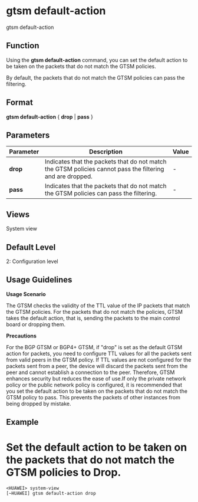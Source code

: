 gtsm default-action
===================

gtsm default-action

Function
--------



Using the **gtsm default-action** command, you can set the default action to be taken on the packets that do not match the GTSM policies.



By default, the packets that do not match the GTSM policies can pass the filtering.


Format
------

**gtsm default-action** { **drop** | **pass** }


Parameters
----------

| Parameter | Description | Value |
| --- | --- | --- |
| **drop** | Indicates that the packets that do not match the GTSM policies cannot pass the filtering and are dropped. | - |
| **pass** | Indicates that the packets that do not match the GTSM policies can pass the filtering. | - |



Views
-----

System view


Default Level
-------------

2: Configuration level


Usage Guidelines
----------------

**Usage Scenario**



The GTSM checks the validity of the TTL value of the IP packets that match the GTSM policies. For the packets that do not match the policies, GTSM takes the default action, that is, sending the packets to the main control board or dropping them.



**Precautions**



For the BGP GTSM or BGP4+ GTSM, if "drop" is set as the default GTSM action for packets, you need to configure TTL values for all the packets sent from valid peers in the GTSM policy. If TTL values are not configured for the packets sent from a peer, the device will discard the packets sent from the peer and cannot establish a connection to the peer. Therefore, GTSM enhances security but reduces the ease of use.If only the private network policy or the public network policy is configured, it is recommended that you set the default action to be taken on the packets that do not match the GTSM policy to pass. This prevents the packets of other instances from being dropped by mistake.




Example
-------

# Set the default action to be taken on the packets that do not match the GTSM policies to Drop.
```
<HUAWEI> system-view
[~HUAWEI] gtsm default-action drop

```